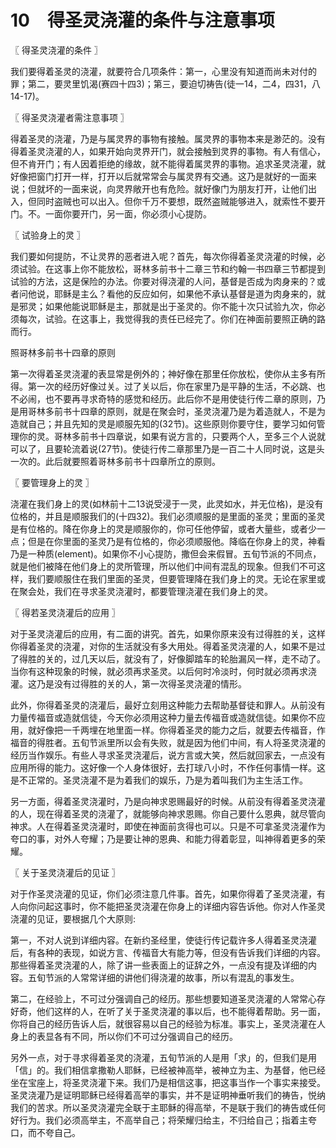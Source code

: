 # 10　得圣灵浇灌的条件与注意事项



〖 得圣灵浇灌的条件 〗

我们要得着圣灵的浇灌，就要符合几项条件：第一，心里没有知道而尚未对付的罪；第二，要灵里饥渴(赛四十四3)；第三，要迫切祷告(徒一14，二4，四31，八14-17)。



〖 得圣灵浇灌者需注意事项 〗

得着圣灵的浇灌，乃是与属灵界的事物有接触。属灵界的事物本来是渺茫的。没有得着圣灵浇灌的人，如果开始向灵界开门，就会接触到灵界的事物。有人有信心，但不肯开门；有人因着拒绝的缘故，就不能得着属灵界的事物。追求圣灵浇灌，就好像把窗门打开一样，打开以后就常常会与属灵界有交通。这乃是就好的一面来说；但就坏的一面来说，向灵界敞开也有危险。就好像门为朋友打开，让他们出入，但同时盗贼也可以出入。但你千万不要想，既然盗贼能够进入，就索性不要开门。不。一面你要开门，另一面，你必须小心提防。



〖 试验身上的灵 〗

我们要如何提防，不让灵界的恶者进入呢？首先，每次你得着圣灵浇灌的时候，必须试验。在这事上你不能放松，哥林多前书十二章三节和约翰一书四章三节都提到试验的方法，这是保险的办法。你要对得浇灌的人问，基督是否成为肉身来的？或者问他说，耶稣是主么？看他的反应如何，如果他不承认基督是道为肉身来的，就是邪灵；如果他能说耶稣是主，那就是出于圣灵的。你不能十次只试验九次，你必须每次，试验。在这事上，我觉得我的责任已经完了。你们在神面前要照正确的路而行。

照哥林多前书十四章的原则

第一次得着圣灵浇灌的表显常是例外的；神好像在那里任你放松，使你从主多有所得。第一次的经历好像过关。过了关以后，你在家里乃是平静的生活，不必跳、也不必闹，也不要再寻求奇特的感觉和经历。此后你不是用使徒行传二章的原则，乃是用哥林多前书十四章的原则，就是在聚会时，圣灵浇灌乃是为着造就人，不是为造就自己；并且先知的灵是顺服先知的(32节)。这些原则你要守住，要学习如何管理你的灵。哥林多前书十四章说，如果有说方言的，只要两个人，至多三个人说就可以了，且要轮流着说(27节)。使徒行传二章那里乃是一百二十人同时说，这是头一次的。此后就要照着哥林多前书十四章所立的原则。



〖 要管理身上的灵 〗

浇灌在我们身上的灵(如林前十二13说受浸于一灵，此灵如水，并无位格)，是没有位格的，并且是顺服我们的(十四32)。我们必须顺服的是里面的圣灵；里面的圣灵是有位格的。降在你身上的灵是顺服你的，你可任他停留，或者大量些，或者少一点；但是在你里面的圣灵乃是有位格的，你必须顺服他。降临在你身上的灵，神看乃是一种质(element)。如果你不小心提防，撒但会来假冒。五旬节派的不同点，就是他们被降在他们身上的灵所管理，所以他们中间有混乱的现象。但我们不可这样，我们要顺服住在我们里面的圣灵，但要管理降在我们身上的灵。无论在家里或在聚会处，我们在寻求圣灵浇灌时，都要管理浇灌在我们身上的灵。



〖 得若圣灵浇灌后的应用 〗

对于圣灵浇灌后的应用，有二面的讲究。首先，如果你原来没有过得胜的关，这样你得着圣灵的浇灌，对你的生活就没有多大用处。得着圣灵浇灌的人，如果不是过了得胜的关的，过几天以后，就没有了，好像脚踏车的轮胎漏风一样，走不动了。当你有这种现象的时候，就必须再求圣灵。以后何时冷淡时，何时就必须再求浇灌。这乃是没有过得胜的关的人，第一次得圣灵浇灌的情形。

此外，你得着圣灵的浇灌后，最好立刻用这种能力去帮助基督徒和罪人。从前没有力量传福音或造就信徒，今天你必须用这种力量去传福音或造就信徒。如果你不应用，就好像把一千两埋在地里面一样。你得着圣灵的能力之后，就要去传福音，作福音的得胜者。五旬节派里所以会有失败，就是因为他们中间，有人将圣灵浇灌的经历当作娱乐。有些人寻求圣灵浇灌后，说方言或大笑，然后就回家去，一点没有应用所得的能力。这好像一个人身体很好，去打球八小时，不作任何事情一样。这是不正常的。圣灵浇灌不是为着我们的娱乐，乃是为着叫我们为主生活工作。

另一方面，得着圣灵浇灌时，乃是向神求恩赐最好的时候。从前没有得着圣灵浇灌的人，现在得着圣灵的浇灌了，就能够向神求恩赐。你自己要什么恩典，就尽管向神求。人在得着圣灵浇灌时，即使在神面前贪得也可以。只是不可拿圣灵浇灌作为夸口的事，对外人夸耀；乃是要让神的恩典、和能力得着彰显，叫神得着更多的荣耀。



〖 关于圣灵浇灌后的见证 〗

对于作圣灵浇灌的见证，你们必须注意几件事。首先，如果你得着了圣灵浇灌，有人向你问起这事时，你不能把圣灵浇灌在你身上的详细内容告诉他。你对人作圣灵浇灌的见证，要根据几个大原则:

第一，不对人说到详细内容。在新约圣经里，使徒行传记载许多人得着圣灵浇灌后，有各种的表现，如说方言、传福音大有能力等，但没有告诉我们详细的内容。那些得着圣灵浇灌的人，除了讲一些表面上的证辞之外，一点没有提及详细的内容。五旬节派的人常常详细的讲他们得浇灌的故事，所以有混乱的事发生。

第二，在经验上，不可过分强调自己的经历。那些想要知道圣灵浇灌的人常常心存好奇，他们这样的人，在听了关于圣灵浇灌的事以后，也不能得着帮助。另一面，你将自己的经历告诉人后，就很容易以自己的经验为标准。事实上，圣灵浇灌在人身上的表显各有不同，所以你们不可过分强调自己的经历。

另外一点，对于寻求得着圣灵的浇灌，五旬节派的人是用「求」的，但我们是用「信」的。我们相信拿撒勒人耶稣，已经被神高举，被神立为主、为基督，他已经坐在宝座上，将圣灵浇灌下来。我们乃是相信这事，把这事当作一个事实来接受。圣灵浇灌乃是证明耶稣已经得着高举的事实，并不是证明神垂听我们的祷告，悦纳我们的苦求。所以圣灵浇灌完全联于主耶稣的得高举，不是联于我们的祷告或任何好行为。我们必须高举主，不高举自己；将荣耀归给主，不归给自己；指着主夸口，而不夸自己。

